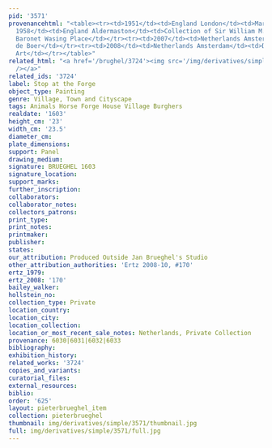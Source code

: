 ```yaml
---
pid: '3571'
provenancehtml: "<table><tr><td>1951</td><td>England London</td><td>Martin B. Asscher</td></tr><tr><td>Before
  1958</td><td>England Aldermaston</td><td>Collection of Sir William M. Mount 2nd
  Baronet Wasing Place</td></tr><tr><td>2007</td><td>Netherlands Amsterdam</td><td>Gallery
  de Boer</td></tr><tr><td>2008</td><td>Netherlands Amsterdam</td><td>Douwes Fine
  Art</td></tr></table>"
related_html: "<a href='/brughel/3724'><img src='/img/derivatives/simple/3724/thumbnail.jpg'
  /></a>"
related_ids: '3724'
label: Stop at the Forge
object_type: Painting
genre: Village, Town and Cityscape
tags: Animals Horse Forge House Village Burghers
realdate: '1603'
height_cm: '23'
width_cm: '23.5'
diameter_cm:
plate_dimensions:
support: Panel
drawing_medium:
signature: BRUEGHEL 1603
signature_location:
support_marks:
further_inscription:
collaborators:
collaborator_notes:
collectors_patrons:
print_type:
print_notes:
printmaker:
publisher:
states:
our_attribution: Produced Outside Jan Brueghel's Studio
other_attribution_authorities: 'Ertz 2008-10, #170'
ertz_1979:
ertz_2008: '170'
bailey_walker:
hollstein_no:
collection_type: Private
location_country:
location_city:
location_collection:
location_or_most_recent_sale_notes: Netherlands, Private Collection
provenance: 6030|6031|6032|6033
bibliography:
exhibition_history:
related_works: '3724'
copies_and_variants:
curatorial_files:
external_resources:
biblio:
order: '625'
layout: pieterbrueghel_item
collection: pieterbrueghel
thumbnail: img/derivatives/simple/3571/thumbnail.jpg
full: img/derivatives/simple/3571/full.jpg
---
```

